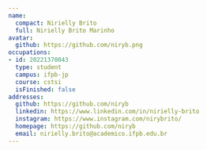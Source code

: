 ```yaml
---
name:
  compact: Nirielly Brito
  full: Nirielly Brito Marinho
avatar: 
  github: https://github.com/niryb.png
occupations:
- id: 20221370043
  type: student
  campus: ifpb-jp
  course: cstsi
  isFinished: false
addresses:
  github: https://github.com/niryb
  linkedin: https://www.linkedin.com/in/nirielly-brito
  instagram: https://www.instagram.com/nirybrito/
  homepage: https://github.com/niryb
  email: nirielly.brito@academico.ifpb.edu.br
---
```


